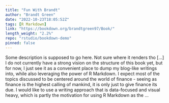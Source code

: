 ```yaml
---
title: "Fun With Brandt"
author: "Brandt Green"
date: "2022-10-23T18:05:52Z"
tags: [R Markdown]
link: "https://bookdown.org/brandtgreen97/Book/"
length_weight: "2.2%"
repo: "rstudio/bookdown-demo"
pinned: false
---
```


Some description is supposed to go here. Not sure where it renders tho [...] I do not currently have a strong vision on the structure of this book yet, but for now, I just see it as a convenient place to dump my blog-like writings into, while also leveraging the power of R Markdown. I expect most of the topics discussed to be centered around the world of finance - seeing as finance is the highest calling of mankind, it is only just to give finance its due. I would like to use a writing approach that is data-focused and visual heavy, which is partly the motivation for using R Markdown as the ...
